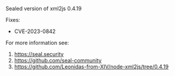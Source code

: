 Sealed version of xml2js 0.4.19

Fixes:
- CVE-2023-0842

For more information see:
  1. https://seal.security
  2. https://github.com/seal-community
  3. https://github.com/Leonidas-from-XIV/node-xml2js/tree/0.4.19
